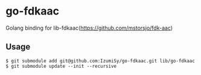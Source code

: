 # go-fdkaac

Golang binding for lib-fdkaac(https://github.com/mstorsjo/fdk-aac)

## Usage

```
$ git submodule add git@github.com:IzumiSy/go-fdkaac.git lib/go-fdkaac
$ git submodule update --init --recursive
```
